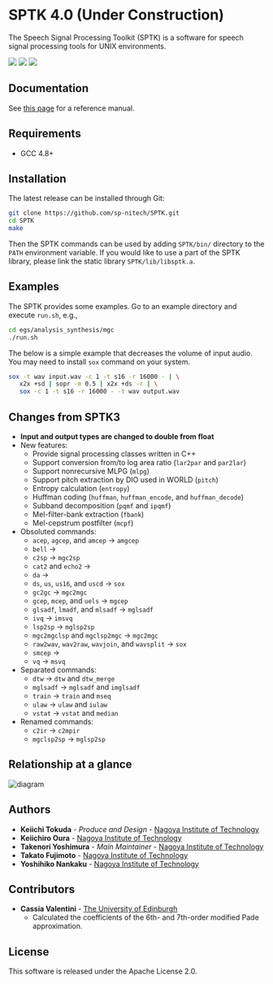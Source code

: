 SPTK 4.0 (Under Construction)
=============================
The Speech Signal Processing Toolkit (SPTK) is a software for speech signal processing tools for UNIX environments.

[![](https://img.shields.io/badge/docs-latest-blue.svg)](https://sp-nitech.github.io/sptk/latest/)
[![](http://img.shields.io/badge/license-Apache%202.0-green.svg)](https://github.com/sp-nitech/SPTK/blob/master/LICENSE)
[![](https://github.com/sp-nitech/SPTK/workflows/build/badge.svg)](https://github.com/sp-nitech/SPTK/actions)


Documentation
-------------
See [this page](https://sp-nitech.github.io/sptk/latest/) for a reference manual.


Requirements
------------
- GCC 4.8+


Installation
------------
The latest release can be installed through Git:
```sh
git clone https://github.com/sp-nitech/SPTK.git
cd SPTK
make
```
Then the SPTK commands can be used by adding `SPTK/bin/` directory to the `PATH` environment variable.
If you would like to use a part of the SPTK library, please link the static library `SPTK/lib/libsptk.a`.


Examples
--------
The SPTK provides some examples.
Go to an example directory and execute `run.sh`, e.g.,
```sh
cd egs/analysis_synthesis/mgc
./run.sh
```

The below is a simple example that decreases the volume of input audio.
You may need to install `sox` command on your system.
```sh
sox -t wav input.wav -c 1 -t s16 -r 16000 - | \
   x2x +sd | sopr -m 0.5 | x2x +ds -r | \
   sox -c 1 -t s16 -r 16000 - -t wav output.wav
```


Changes from SPTK3
------------------
- **Input and output types are changed to double from float**
- New features:
  - Provide signal processing classes written in C++
  - Support conversion from/to log area ratio (`lar2par` and `par2lar`)
  - Support nonrecursive MLPG (`mlpg`)
  - Support pitch extraction by DIO used in WORLD (`pitch`)
  - Entropy calculation (`entropy`)
  - Huffman coding (`huffman`, `huffman_encode`, and `huffman_decode`)
  - Subband decomposition (`pqmf` and `ipqmf`)
  - Mel-filter-bank extraction (`fbank`)
  - Mel-cepstrum postfilter (`mcpf`)
- Obsoluted commands:
  - `acep`, `agcep`, and `amcep` -> `amgcep`
  - `bell` ->
  - `c2sp` -> `mgc2sp`
  - `cat2` and `echo2` ->
  - `da` ->
  - `ds`, `us`, `us16`, and `uscd` -> `sox`
  - `gc2gc` -> `mgc2mgc`
  - `gcep`, `mcep`, and `uels` -> `mgcep`
  - `glsadf`, `lmadf`, and `mlsadf` -> `mglsadf`
  - `ivq` -> `imsvq`
  - `lsp2sp` -> `mglsp2sp`
  - `mgc2mgclsp` and `mgclsp2mgc` -> `mgc2mgc`
  - `raw2wav`, `wav2raw`, `wavjoin`, and `wavsplit` -> `sox`
  - `smcep` ->
  - `vq` -> `msvq`
- Separated commands:
  - `dtw` -> `dtw` and `dtw_merge`
  - `mglsadf` -> `mglsadf` and `imglsadf`
  - `train` -> `train` and `mseq`
  - `ulaw` -> `ulaw` and `iulaw`
  - `vstat` -> `vstat` and `median`
- Renamed commands:
  - `c2ir` -> `c2mpir`
  - `mgclsp2sp` -> `mglsp2sp`


Relationship at a glance
------------------------
![diagram](asset/diagram.png?raw=true)


Authors
-------
* **Keiichi Tokuda** - *Produce and Design* - [Nagoya Institute of Technology](http://www.sp.nitech.ac.jp/~tokuda/)
* **Keiichiro Oura** - [Nagoya Institute of Technology](http://www.sp.nitech.ac.jp/~uratec/)
* **Takenori Yoshimura** - *Main Maintainer* - [Nagoya Institute of Technology](http://www.sp.nitech.ac.jp/~takenori/)
* **Takato Fujimoto** - [Nagoya Institute of Technology](http://www.sp.nitech.ac.jp/~taka19/)
* **Yoshihiko Nankaku** - [Nagoya Institute of Technology](http://www.sp.nitech.ac.jp/~nankaku/)


Contributors
------------
* **Cassia Valentini** - [The University of Edinburgh](http://www.cstr.ed.ac.uk/ssi/people/cvbotinh.html)
  * Calculated the coefficients of the 6th- and 7th-order modified Pade approximation.


License
-------
This software is released under the Apache License 2.0.
